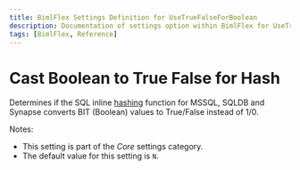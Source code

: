 ```yaml
---
title: BimlFlex Settings Definition for UseTrueFalseForBoolean
description: Documentation of settings option within BimlFlex for UseTrueFalseForBoolean
tags: [BimlFlex, Reference]
---
```


# Cast Boolean to True False for Hash

Determines if the SQL inline [hashing](bimlflex-concepts-hashing) function for MSSQL, SQLDB and Synapse converts BIT (Boolean) values to True/False instead of 1/0.

Notes:

* This setting is part of the *Core* settings category.
* The default value for this setting is `N`.
